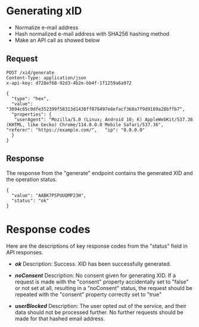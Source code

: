 
Generating xID
==============

-   Normalize e-mail address
-   Hash normalized e-mail address with SHA256 hashing method
-   Make an API call as showed below

Request
-------

```
POST /xid/generate
Content-Type: application/json
x-api-key: d728ef68-92d3-4b2e-bb4f-1f1259a6a972

{
  "type": "hex",
  "value": "3094c65c0dfe352399f58313d1438ff078497e8efacf368a7f9d9189a28bffb7",
  "properties": {
   "userAgent": "Mozilla/5.0 (Linux; Android 10; K) AppleWebKit/537.36 (KHTML, like Gecko) Chrome/114.0.0.0 Mobile Safari/537.36",    "referer": "https://example.com/",   "ip": "0.0.0.0"
  }
}

```

Response
--------

The response from the "generate" endpoint contains the generated XID and the operation status.

```
{
  "value": "AABK7PSPUUQMP23H",
  "status": "ok"
}

```


Response codes
==============

Here are the descriptions of key response codes from the "status" field in API responses.

-   ***ok*** Description: Success. XID has been successfully generated.

-   ***noConsent*** Description: No consent given for generating XID. If a request is made with the "consent" property accidentally set to "false" or not set at all, resulting in a "noConsent" status, the request should be repeated with the "consent" property correctly set to "true"

-   ***userBlocked*** Description: The user opted out of the service, and their data should not be processed further. No further requests should be made for that hashed email address. 
